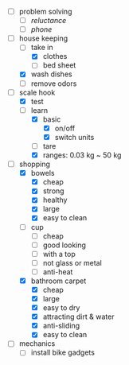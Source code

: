 - [ ] problem solving
	- [ ] *reluctance*
	- [ ] *phone*
- [ ] house keeping
	- [ ] take in
		- [x] clothes
		- [ ] bed sheet
	- [x] wash dishes
	- [ ] remove odors
- [ ] scale hook
	- [x] test
	- [ ] learn
		- [x] basic
			- [x] on/off
			- [x] switch units
		- [ ] tare
		- [x] ranges: 0.03 kg ~ 50 kg
- [ ] shopping
	- [x] bowels
		- [x] cheap
		- [x] strong
		- [x] healthy
		- [x] large
		- [x] easy to clean
	- [ ] cup
		- [ ] cheap
		- [ ] good looking
		- [ ] with a top
		- [ ] not glass or metal
		- [ ] anti-heat
	- [x] bathroom carpet
		- [x] cheap
		- [x] large
		- [x] easy to dry
		- [x] attracting dirt & water
		- [x] anti-sliding
		- [x] easy to clean
- [ ] mechanics
	- [ ] install bike gadgets
<!--stackedit_data:
eyJoaXN0b3J5IjpbNjEzNzg1MDgyXX0=
-->